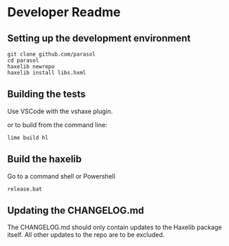 # Developer Readme

## Setting up the development environment

```
git clone github.com/parasol
cd parasol
haxelib newrepo
haxelib install libs.hxml
```

## Building the tests

Use VSCode with the vshaxe plugin.

or to build from the command line:

```
lime build hl
```

## Build the haxelib

Go to a command shell or Powershell
```
release.bat
```

## Updating the CHANGELOG.md

The CHANGELOG.md should only contain updates to the Haxelib package itself. All other updates to the repo are to be excluded.